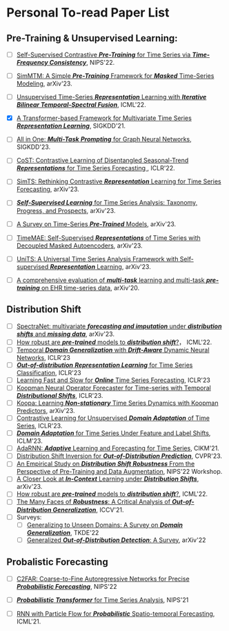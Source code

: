 # Personal To-read Paper List

## Pre-Training & Unsupervised Learning:

- [ ] [Self-Supervised Contrastive ***Pre-Training*** for Time Series via ***Time-Frequency Consistency***](https://arxiv.org/pdf/2206.08496.pdf), NIPS'22.
- [ ] [SimMTM: A Simple ***Pre-Training*** Framework for ***Masked*** Time-Series Modeling](https://arxiv.org/pdf/2302.00861.pdf), arXiv'23. 
- [ ] [Unsupervised Time-Series ***Representation*** Learning with ***Iterative Bilinear Temporal-Spectral Fusion***](https://arxiv.org/pdf/2202.04770.pdf), ICML'22.
- [x] [A Transformer-based Framework for Multivariate Time Series ***Representation Learning***](https://arxiv.org/pdf/2010.02803.pdf), SIGKDD'21.
- [ ] [All in One: ***Multi-Task*** ***Prompting*** for Graph Neural Networks](https://arxiv.org/pdf/2307.01504.pdf), SIGKDD'23.
- [ ] [CoST: Contrastive Learning of Disentangled Seasonal-Trend ***Representations*** for Time Series Forecasting ](https://arxiv.org/pdf/2202.01575.pdf), ICLR'22.
- [ ] [SimTS: Rethinking Contrastive ***Representation*** Learning for Time Series Forecasting](https://arxiv.org/abs/2303.18205), arXiv'23.
- [ ] [***Self-Supervised Learning*** for Time Series Analysis: Taxonomy, Progress, and Prospects](https://arxiv.org/abs/2306.10125), arXiv'23.
- [ ] [A Survey on Time-Series ***Pre-Trained*** Models](https://arxiv.org/abs/2305.10716), arXiv'23.
- [ ] [TimeMAE: Self-Supervised ***Representations*** of Time Series with Decoupled Masked Autoencoders](https://arxiv.org/abs/2303.00320), arXiv'23.
- [ ] [UniTS: A Universal Time Series Analysis Framework with Self-supervised ***Representation*** Learning](https://arxiv.org/abs/2303.13804), arXiv'23.
- [ ] [A comprehensive evaluation of ***multi-task*** learning and multi-task ***pre-training*** on EHR time-series data](https://arxiv.org/abs/2007.10185), arXiv'20.



## Distribution Shift

- [ ] [SpectraNet: multivariate ***forecasting and imputation*** under ***distribution shifts*** and ***missing data***](https://arxiv.org/pdf/2210.12515.pdf), arXiv'23.
- [ ] [How robust are ***pre-trained*** models to ***distribution shift***?](https://openreview.net/pdf?id=VrICAK9UV8)， ICML'22.
- [ ] [Temporal ***Domain Generalization*** with ***Drift-Aware*** Dynamic Neural Networks](https://arxiv.org/pdf/2205.10664.pdf), ICLR'23
- [ ] [***Out-of-distribution*** ***Representation Learning*** for Time Series Classification](https://arxiv.org/pdf/2209.07027.pdf), ICLR'23
- [ ] [Learning Fast and Slow for ***Online*** Time Series Forecasting](https://openreview.net/pdf?id=q-PbpHD3EOk), ICLR'23
- [ ] [Koopman Neural Operator Forecaster for Time-series with Temporal ***Distributional Shifts***](https://arxiv.org/pdf/2210.03675.pdf), ICLR'23.
- [ ] [Koopa: Learning ***Non-stationary*** Time Series Dynamics with Koopman Predictors](https://arxiv.org/pdf/2305.18803.pdf), arXiv'23.
- [ ] [Contrastive Learning for Unsupervised ***Domain Adaptation*** of Time Series](https://arxiv.org/pdf/2206.06243.pdf), ICLR'23.
- [ ] [***Domain Adaptation*** for Time Series Under Feature and Label Shifts](https://openreview.net/pdf?id=Xzfur8Blaf), ICLM'23.
- [ ] [AdaRNN: ***Adaptive*** Learning and Forecasting for Time Series](https://dl.acm.org/doi/pdf/10.1145/3459637.3482315?casa_token=d-jJehqJwiYAAAAA:vBpsMPp1Zfj2g4hU0MfIwf5CYM1uYKT-TItOm5uwWG0wYtLbbRKOH7y6JDPwC44zJ6NpprLlCxoFSQ), CIKM'21.
- [ ] [Distribution Shift Inversion for ***Out-of-Distribution Prediction***](https://openaccess.thecvf.com/content/CVPR2023/papers/Yu_Distribution_Shift_Inversion_for_Out-of-Distribution_Prediction_CVPR_2023_paper.pdf), CVPR'23.
- [ ] [An Empirical Study on ***Distribution Shift*** ***Robustness*** From the Perspective of Pre-Training and Data Augmentation](https://openreview.net/pdf?id=TCydh8ywpQ), NIPS'22 Workshop.
- [ ] [A Closer Look at ***In-Context*** Learning under ***Distribution Shifts***](https://arxiv.org/pdf/2305.16704.pdf), arXiv'23.
- [ ] [How robust are ***pre-trained*** models to ***distribution shift***?](https://openreview.net/pdf?id=VrICAK9UV8), ICML'22.
- [ ] [The Many Faces of ***Robustness***: A Critical Analysis of ***Out-of-Distribution Generalization***](https://arxiv.org/pdf/2006.16241.pdf), ICCV'21.
- [ ] Surveys:
  - [ ] [Generalizing to Unseen Domains: A Survey on ***Domain Generalization***](https://arxiv.org/pdf/2103.03097.pdf), TKDE'22
  - [ ] [Generalized ***Out-of-Distribution Detection***: A Survey](https://arxiv.org/pdf/2110.11334.pdf), arXiv'22

## Probalistic Forecasting

- [ ] [C2FAR: Coarse-to-Fine Autoregressive Networks for Precise ***Probabilistic Forecasting***](https://openreview.net/pdf?id=lHuPdoHBxbg), NIPS'22
- [ ] [***Probabilistic*** ***Transformer*** for Time Series Analysis](https://openreview.net/pdf?id=HfpNVDg3ExA), NIPS'21
- [ ] [RNN with Particle Flow for ***Probabilistic*** Spatio-temporal Forecasting](http://proceedings.mlr.press/v139/pal21b/pal21b.pdf), ICML'21.

